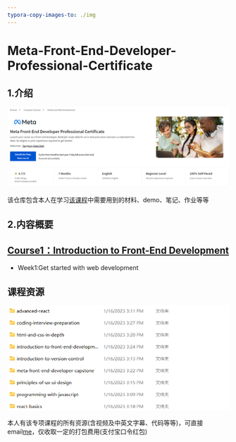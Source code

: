 ```yaml
---
typora-copy-images-to: ./img
---
```


# Meta-Front-End-Developer-Professional-Certificate

## 1.介绍

![Screenshot 2023-01-28 220150](img/Screenshot%202023-01-28%20220150.png)

该仓库包含本人在学习<a href="https://www.coursera.org/professional-certificates/meta-front-end-developer">该课程</a>中需要用到的材料、demo、笔记、作业等等



## 2.内容概要

## <a href="https://www.coursera.org/learn/introduction-to-front-end-development?specialization=meta-front-end-developer">Course1：Introduction to Front-End Development</a>

- Week1:Get started with web development





## 课程资源

![Screenshot 2023-01-28 220326](img/Screenshot%202023-01-28%20220326.png)

本人有该专项课程的所有资源(含视频及中英文字幕、代码等等)，可直接email<a href="mailto:ascendho@outlook.com">me</a>，仅收取一定的打包费用(支付宝口令红包)













